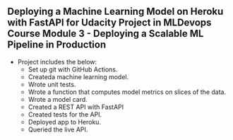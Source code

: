 ## Deploying a Machine Learning Model on Heroku with FastAPI for Udacity Project in MLDevops Course Module 3 - Deploying a Scalable ML Pipeline in Production


* Project includes the below:
    * Set up git with GitHub Actions.
    * Createda machine learning model.
    * Wrote unit tests.
    * Wrote a function that computes model metrics on slices of the data.
    * Wrote a model card.
    * Created a REST API with FastAPI
    * Created tests for the API.
    * Deployed app to Heroku.
    * Queried the live API.

